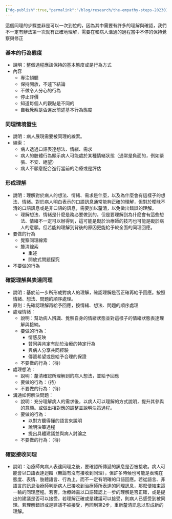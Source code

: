 ```yaml
---
{"dg-publish":true,"permalink":"/blog/research/the-empathy-steps-20230116/","title":"The empathy steps 20230116","tags":["blog","empathy/course"]}
---
```



<style> .container {font-family: sans-serif; text-align: center;} .button-wrapper button {z-index: 1;height: 40px; width: 100px; margin: 10px;padding: 5px;} .excalidraw .App-menu_top .buttonList { display: flex;} .excalidraw-wrapper { height: 800px; margin: 50px; position: relative;} :root[dir="ltr"] .excalidraw .layer-ui__wrapper .zen-mode-transition.App-menu_bottom--transition-left {transform: none;} </style><script src="https://cdn.jsdelivr.net/npm/react@17/umd/react.production.min.js"></script><script src="https://cdn.jsdelivr.net/npm/react-dom@17/umd/react-dom.production.min.js"></script><script type="text/javascript" src="https://cdn.jsdelivr.net/npm/@excalidraw/excalidraw@0/dist/excalidraw.production.min.js"></script><div id="empathy_steps_20230116-Rexcalidraw.md1"></div><script>(function(){const InitialData={"type":"excalidraw","version":2,"source":"https://excalidraw.com","elements":[{"id":"WqTtg4KEAP7eDouJoUbba","type":"rectangle","x":-1003.802322515925,"y":-320.44467921327544,"width":1834.5334130700085,"height":742.0105748688288,"angle":0,"strokeColor":"#343a40","backgroundColor":"transparent","fillStyle":"cross-hatch","strokeWidth":2,"strokeStyle":"solid","roughness":2,"opacity":100,"groupIds":[],"roundness":{"type":3},"seed":7052840,"version":252,"versionNonce":1145223256,"isDeleted":false,"boundElements":null,"updated":1673880569730,"link":null,"locked":false},{"type":"rectangle","version":157,"versionNonce":2113544488,"isDeleted":false,"id":"ECy7qeSZ4qe3KcK81Rc27","fillStyle":"cross-hatch","strokeWidth":1,"strokeStyle":"solid","roughness":1,"opacity":60,"angle":0,"x":-549.6477078278535,"y":-215.34887524954513,"strokeColor":"#343a40","backgroundColor":"#fab005","width":214.7229601759591,"height":302.9758133292314,"seed":1660482136,"groupIds":["bJsyciy0YX1YSu2mYr5Qs"],"roundness":{"type":3},"boundElements":[],"updated":1673880363059,"link":null,"locked":false},{"type":"text","version":273,"versionNonce":252831064,"isDeleted":false,"id":"yMkEqekQ","fillStyle":"hachure","strokeWidth":1,"strokeStyle":"solid","roughness":1,"opacity":100,"angle":0,"x":-498.786227739874,"y":-173.7667182415015,"strokeColor":"#000000","backgroundColor":"transparent","width":113,"height":38,"seed":27966504,"groupIds":["bJsyciy0YX1YSu2mYr5Qs"],"roundness":null,"boundElements":[],"updated":1673880363059,"link":null,"locked":false,"fontSize":28,"fontFamily":4,"text":"形成理解","rawText":"形成理解","baseline":28,"textAlign":"left","verticalAlign":"top","containerId":null,"originalText":"形成理解"},{"type":"text","version":256,"versionNonce":258718760,"isDeleted":false,"id":"N99Altrr","fillStyle":"hachure","strokeWidth":1,"strokeStyle":"solid","roughness":1,"opacity":100,"angle":0,"x":-474.786227739874,"y":-107.35044775892436,"strokeColor":"#1864ab","backgroundColor":"transparent","width":65,"height":23,"seed":880267816,"groupIds":["bJsyciy0YX1YSu2mYr5Qs"],"roundness":null,"boundElements":[],"updated":1673880363059,"link":null,"locked":false,"fontSize":16,"fontFamily":1,"text":"覺察線索","rawText":"覺察線索","baseline":17,"textAlign":"left","verticalAlign":"top","containerId":null,"originalText":"覺察線索"},{"type":"text","version":314,"versionNonce":995850840,"isDeleted":false,"id":"UyWjwv9G","fillStyle":"hachure","strokeWidth":1,"strokeStyle":"solid","roughness":1,"opacity":100,"angle":0,"x":-474.786227739874,"y":-62.300460670747725,"strokeColor":"#1864ab","backgroundColor":"transparent","width":65,"height":23,"seed":1296286808,"groupIds":["bJsyciy0YX1YSu2mYr5Qs"],"roundness":null,"boundElements":[],"updated":1673880363059,"link":null,"locked":false,"fontSize":16,"fontFamily":1,"text":"釐清線索","rawText":"釐清線索","baseline":17,"textAlign":"left","verticalAlign":"top","containerId":null,"originalText":"釐清線索"},{"type":"text","version":368,"versionNonce":1441920808,"isDeleted":false,"id":"XBzZ6Qaf","fillStyle":"hachure","strokeWidth":1,"strokeStyle":"solid","roughness":1,"opacity":100,"angle":0,"x":-474.786227739874,"y":-17.25047358257109,"strokeColor":"#1864ab","backgroundColor":"transparent","width":65,"height":23,"seed":1829457192,"groupIds":["bJsyciy0YX1YSu2mYr5Qs"],"roundness":null,"boundElements":[],"updated":1673880363059,"link":null,"locked":false,"fontSize":16,"fontFamily":1,"text":"形成理解","rawText":"形成理解","baseline":17,"textAlign":"left","verticalAlign":"top","containerId":null,"originalText":"形成理解"},{"type":"rectangle","version":101,"versionNonce":69964376,"isDeleted":false,"id":"D-jC2LMlxUPGj5XNg_XlM","fillStyle":"cross-hatch","strokeWidth":1,"strokeStyle":"solid","roughness":1,"opacity":60,"angle":0,"x":25.110872326448487,"y":-216.21700078917047,"strokeColor":"#343a40","backgroundColor":"#fab005","width":214.7229601759591,"height":302.9758133292314,"seed":1480881496,"groupIds":["HB0--OuqQXn5cqR67du0_"],"roundness":{"type":3},"boundElements":[],"updated":1673880394404,"link":null,"locked":false},{"type":"text","version":226,"versionNonce":1406099240,"isDeleted":false,"id":"xoNe0JOH","fillStyle":"hachure","strokeWidth":1,"strokeStyle":"solid","roughness":1,"opacity":100,"angle":0,"x":47.97235241442803,"y":-135.88487651239734,"strokeColor":"#000000","backgroundColor":"transparent","width":169,"height":38,"seed":676394792,"groupIds":["HB0--OuqQXn5cqR67du0_"],"roundness":null,"boundElements":[],"updated":1673880394404,"link":null,"locked":false,"fontSize":28,"fontFamily":4,"text":"確認接收同理","rawText":"確認接收同理","baseline":28,"textAlign":"left","verticalAlign":"top","containerId":null,"originalText":"確認接收同理"},{"type":"text","version":415,"versionNonce":448235352,"isDeleted":false,"id":"VFwpYPfB","fillStyle":"hachure","strokeWidth":1,"strokeStyle":"solid","roughness":1,"opacity":100,"angle":0,"x":43.97235241442803,"y":-26.67675027327823,"strokeColor":"#1864ab","backgroundColor":"transparent","width":177,"height":23,"seed":1211141720,"groupIds":["HB0--OuqQXn5cqR67du0_"],"roundness":null,"boundElements":[],"updated":1673880394404,"link":null,"locked":false,"fontSize":16,"fontFamily":1,"text":"確認病人接收到同理訊息","rawText":"確認病人接收到同理訊息","baseline":17,"textAlign":"left","verticalAlign":"top","containerId":null,"originalText":"確認病人接收到同理訊息"},{"type":"line","version":644,"versionNonce":2094056744,"isDeleted":false,"id":"OThDOyjkNBUL8fmBssnhA","fillStyle":"hachure","strokeWidth":1,"strokeStyle":"dashed","roughness":1,"opacity":60,"angle":0,"x":103.9476369466438,"y":93.43077501137215,"strokeColor":"#343a40","backgroundColor":"#868e96","width":643.8832830656509,"height":91.88413208083557,"seed":2074616616,"groupIds":[],"roundness":{"type":2},"boundElements":[],"updated":1673880463897,"link":null,"locked":false,"startBinding":null,"endBinding":null,"lastCommittedPoint":null,"startArrowhead":null,"endArrowhead":null,"points":[[0,0],[-12.834898273601084,47.04590510726746],[-445.493190110545,49.722141963990794],[-449.95358487175054,32.77264187140952],[-416.054584686588,29.204326062445034],[-497.23376934053,-4.694674122717629],[-577.520875042231,22.959773396757214],[-517.7515852420759,38.12511558485619],[-513.2911904808702,87.18945795811794],[54.07102314448298,79.16074738794782],[66.36240802341993,0.3006587323450276],[0,0]]},{"type":"text","version":504,"versionNonce":249549864,"isDeleted":false,"id":"gveHCRJ8","fillStyle":"hachure","strokeWidth":1,"strokeStyle":"solid","roughness":1,"opacity":100,"angle":0,"x":-257.9030259515351,"y":153.06281182914995,"strokeColor":"#1864ab","backgroundColor":"transparent","width":305,"height":23,"seed":213713752,"groupIds":[],"roundness":null,"boundElements":[],"updated":1673880456366,"link":null,"locked":false,"fontSize":16,"fontFamily":1,"text":"病人未接收到同理訊息、或是給予新的線索","rawText":"病人未接收到同理訊息、或是給予新的線索","baseline":17,"textAlign":"left","verticalAlign":"top","containerId":null,"originalText":"病人未接收到同理訊息、或是給予新的線索"},{"type":"line","version":596,"versionNonce":1282044504,"isDeleted":false,"id":"aG-2AFgpVyJEUgpEM5VuS","fillStyle":"cross-hatch","strokeWidth":1,"strokeStyle":"dashed","roughness":1,"opacity":60,"angle":0,"x":257.97816523332426,"y":-87.35810114880326,"strokeColor":"#343a40","backgroundColor":"#ced4da","width":218.37723372549794,"height":115.25475543478258,"seed":495417640,"groupIds":[],"roundness":null,"boundElements":[],"updated":1673880472391,"link":null,"locked":false,"startBinding":null,"endBinding":null,"lastCommittedPoint":null,"startArrowhead":null,"endArrowhead":null,"points":[[0,0],[-1.385922152592176,54.94565217391303],[169.61797253884413,48.63111413043469],[171.17188525538697,86.49796195652173],[216.99131157290577,28.675271739130352],[171.08264026828823,-28.756793478260846],[170.04844835896756,-2.2724184782608603],[0,0]]},{"type":"text","version":312,"versionNonce":870879016,"isDeleted":false,"id":"UdqWq2so","fillStyle":"cross-hatch","strokeWidth":1,"strokeStyle":"solid","roughness":1,"opacity":100,"angle":0,"x":264.6809826960423,"y":-85.2749818574917,"strokeColor":"#1864ab","backgroundColor":"#82c91e","width":160,"height":46,"seed":2074479960,"groupIds":[],"roundness":null,"boundElements":[],"updated":1673880479299,"link":null,"locked":false,"fontSize":16,"fontFamily":1,"text":"病人接收到同理訊息且\n贊同或是接受","rawText":"病人接收到同理訊息且\n贊同或是接受","baseline":40,"textAlign":"left","verticalAlign":"top","containerId":null,"originalText":"病人接收到同理訊息且\n贊同或是接受"},{"type":"rectangle","version":211,"versionNonce":1380878424,"isDeleted":false,"id":"EVQBnvlF5BbfCf6gNbMFV","fillStyle":"cross-hatch","strokeWidth":1,"strokeStyle":"solid","roughness":1,"opacity":60,"angle":0,"x":-260.72303249414836,"y":-215.2304944941418,"strokeColor":"#343a40","backgroundColor":"#fab005","width":214.7229601759591,"height":302.9758133292314,"seed":1577488680,"groupIds":["N5iC_CHUOsY1XmFq7Uss4"],"roundness":{"type":3},"boundElements":[],"updated":1673880382929,"link":null,"locked":false},{"type":"text","version":237,"versionNonce":637454632,"isDeleted":false,"id":"lo9Cze1P","fillStyle":"hachure","strokeWidth":1,"strokeStyle":"solid","roughness":1,"opacity":100,"angle":0,"x":-223.3615524061688,"y":-185.41860912421208,"strokeColor":"#000000","backgroundColor":"transparent","width":140,"height":76,"seed":1351383640,"groupIds":["N5iC_CHUOsY1XmFq7Uss4"],"roundness":null,"boundElements":[],"updated":1673880382929,"link":null,"locked":false,"fontSize":28,"fontFamily":4,"text":"確認理解與\n表達同理","rawText":"確認理解與\n表達同理","baseline":66,"textAlign":"center","verticalAlign":"top","containerId":null,"originalText":"確認理解與\n表達同理"},{"type":"text","version":505,"versionNonce":1426832728,"isDeleted":false,"id":"JGHe6TGK","fillStyle":"hachure","strokeWidth":1,"strokeStyle":"solid","roughness":1,"opacity":100,"angle":0,"x":-185.8615524061688,"y":-90.33386038076537,"strokeColor":"#1864ab","backgroundColor":"transparent","width":65,"height":23,"seed":905541976,"groupIds":["N5iC_CHUOsY1XmFq7Uss4"],"roundness":null,"boundElements":[],"updated":1673880382929,"link":null,"locked":false,"fontSize":16,"fontFamily":1,"text":"確認理解","rawText":"確認理解","baseline":17,"textAlign":"left","verticalAlign":"top","containerId":null,"originalText":"確認理解"},{"type":"text","version":581,"versionNonce":547054632,"isDeleted":false,"id":"zXkBubF6","fillStyle":"hachure","strokeWidth":1,"strokeStyle":"solid","roughness":1,"opacity":100,"angle":0,"x":-185.8615524061688,"y":-48.202636204412045,"strokeColor":"#1864ab","backgroundColor":"transparent","width":65,"height":23,"seed":1534552104,"groupIds":["N5iC_CHUOsY1XmFq7Uss4"],"roundness":null,"boundElements":[],"updated":1673880382929,"link":null,"locked":false,"fontSize":16,"fontFamily":1,"text":"給予回應","rawText":"給予回應","baseline":17,"textAlign":"left","verticalAlign":"top","containerId":null,"originalText":"給予回應"},{"type":"text","version":856,"versionNonce":1415205464,"isDeleted":false,"id":"ONE8MLDv","fillStyle":"hachure","strokeWidth":1,"strokeStyle":"solid","roughness":1,"opacity":100,"angle":0,"x":-233.3615524061688,"y":-3.3675725346516856,"strokeColor":"#1864ab","backgroundColor":"transparent","width":160,"height":46,"seed":384014632,"groupIds":["N5iC_CHUOsY1XmFq7Uss4"],"roundness":null,"boundElements":[],"updated":1673880382929,"link":null,"locked":false,"fontSize":16,"fontFamily":1,"text":"按照情緒、想法、問題\n的處理順序","rawText":"按照情緒、想法、問題\n的處理順序","baseline":40,"textAlign":"left","verticalAlign":"top","containerId":null,"originalText":"按照情緒、想法、問題\n的處理順序"},{"type":"rectangle","version":121,"versionNonce":1682889768,"isDeleted":false,"id":"ql9lZkL4U1X0cQP2DY5Z-","fillStyle":"cross-hatch","strokeWidth":1,"strokeStyle":"solid","roughness":1,"opacity":60,"angle":0,"x":-916.5293989490478,"y":-125.70175986596541,"strokeColor":"#343a40","backgroundColor":"#82c91e","width":256.5574037938118,"height":134.82252698726336,"seed":1370685736,"groupIds":["45NtMA-GhJZHSuc8Lxddn"],"roundness":{"type":3},"boundElements":[],"updated":1673880409097,"link":null,"locked":false},{"type":"text","version":426,"versionNonce":1908038232,"isDeleted":false,"id":"buZV8sqM","fillStyle":"hachure","strokeWidth":1,"strokeStyle":"solid","roughness":1,"opacity":100,"angle":0,"x":-872.750697052142,"y":-108.86127447380295,"strokeColor":"#000000","backgroundColor":"transparent","width":169,"height":38,"seed":912450904,"groupIds":["45NtMA-GhJZHSuc8Lxddn"],"roundness":null,"boundElements":[],"updated":1673880409097,"link":null,"locked":false,"fontSize":28,"fontFamily":4,"text":"同理情境發生","rawText":"同理情境發生","baseline":28,"textAlign":"left","verticalAlign":"top","containerId":null,"originalText":"同理情境發生"},{"type":"text","version":336,"versionNonce":1634801448,"isDeleted":false,"id":"AbWKvyBk","fillStyle":"hachure","strokeWidth":1,"strokeStyle":"solid","roughness":1,"opacity":100,"angle":0,"x":-892.750697052142,"y":-36.5276004810695,"strokeColor":"#1864ab","backgroundColor":"transparent","width":209,"height":23,"seed":2059104088,"groupIds":["45NtMA-GhJZHSuc8Lxddn"],"roundness":null,"boundElements":[],"updated":1673880409097,"link":null,"locked":false,"fontSize":16,"fontFamily":1,"text":"病人展現需要被同理的線索。","rawText":"病人展現需要被同理的線索。","baseline":17,"textAlign":"left","verticalAlign":"top","containerId":null,"originalText":"病人展現需要被同理的線索。"},{"type":"rectangle","version":138,"versionNonce":1581356840,"isDeleted":false,"id":"QimEZP8dOZv373leB1WqB","fillStyle":"cross-hatch","strokeWidth":1,"strokeStyle":"solid","roughness":1,"opacity":60,"angle":0,"x":472.74110950541467,"y":-124.29434421839113,"strokeColor":"#343a40","backgroundColor":"#82c91e","width":256.5574037938118,"height":134.82252698726336,"seed":1464003416,"groupIds":["IY_uJLv6TIpvGEHdCZLDq"],"roundness":{"type":3},"boundElements":[],"updated":1673880482365,"link":null,"locked":false},{"type":"text","version":425,"versionNonce":1369755480,"isDeleted":false,"id":"mOWttqem","fillStyle":"hachure","strokeWidth":1,"strokeStyle":"solid","roughness":1,"opacity":100,"angle":0,"x":516.5198114023206,"y":-98.9190098803142,"strokeColor":"#000000","backgroundColor":"transparent","width":169,"height":38,"seed":1812561448,"groupIds":["IY_uJLv6TIpvGEHdCZLDq"],"roundness":null,"boundElements":[],"updated":1673880482365,"link":null,"locked":false,"fontSize":28,"fontFamily":4,"text":"完成同理步驟","rawText":"完成同理步驟","baseline":28,"textAlign":"left","verticalAlign":"top","containerId":null,"originalText":"完成同理步驟"},{"type":"text","version":527,"versionNonce":592736808,"isDeleted":false,"id":"BlX0pXVV","fillStyle":"hachure","strokeWidth":1,"strokeStyle":"solid","roughness":1,"opacity":100,"angle":0,"x":520.5198114023206,"y":-29.877128833450342,"strokeColor":"#1864ab","backgroundColor":"transparent","width":161,"height":23,"seed":1374869592,"groupIds":["IY_uJLv6TIpvGEHdCZLDq"],"roundness":null,"boundElements":[],"updated":1673880482365,"link":null,"locked":false,"fontSize":16,"fontFamily":1,"text":"完成這一輪的同理歷程","rawText":"完成這一輪的同理歷程","baseline":17,"textAlign":"left","verticalAlign":"top","containerId":null,"originalText":"完成這一輪的同理歷程"},{"id":"Dh9vboxgUMSTzo-Gb1T85","type":"line","x":-589.8577044132257,"y":-69.97730761410776,"width":98.28891052803169,"height":69.20670495058397,"angle":0,"strokeColor":"#343a40","backgroundColor":"#ced4da","fillStyle":"cross-hatch","strokeWidth":1,"strokeStyle":"dashed","roughness":1,"opacity":60,"groupIds":[],"roundness":{"type":2},"seed":345240104,"version":263,"versionNonce":501947944,"isDeleted":false,"boundElements":null,"updated":1673880438551,"link":null,"locked":false,"points":[[0,0],[-57.61196762967916,-6.2873334536499215],[-49.77253093851732,37.71742401326611],[4.774690467939308,21.900439749638394],[2.104546762728205,43.9981807582825],[40.676942898352536,10.522733813640059],[-1.7428277878839253,-25.208524192301468],[0,0]],"lastCommittedPoint":[2.328154856267929,-5.517858543527495],"startBinding":null,"endBinding":null,"startArrowhead":null,"endArrowhead":null},{"type":"line","version":278,"versionNonce":435904600,"isDeleted":false,"id":"0LHIeIZl6m_BTBmY0zs_B","fillStyle":"cross-hatch","strokeWidth":1,"strokeStyle":"dashed","roughness":1,"opacity":60,"angle":0,"x":-291.6612015506811,"y":-70.25475796178064,"strokeColor":"#343a40","backgroundColor":"#ced4da","width":98.28891052803169,"height":69.20670495058397,"seed":1618688088,"groupIds":[],"roundness":{"type":2},"boundElements":null,"updated":1673880442221,"link":null,"locked":false,"startBinding":null,"endBinding":null,"lastCommittedPoint":null,"startArrowhead":null,"endArrowhead":null,"points":[[0,0],[-57.61196762967916,-6.2873334536499215],[-49.77253093851732,37.71742401326611],[4.774690467939308,21.900439749638394],[2.104546762728205,43.9981807582825],[40.676942898352536,10.522733813640059],[-1.7428277878839253,-25.208524192301468],[0,0]]},{"type":"line","version":276,"versionNonce":1221971496,"isDeleted":false,"id":"NPuoFFNIa36HLV5S9NLRp","fillStyle":"cross-hatch","strokeWidth":1,"strokeStyle":"dashed","roughness":1,"opacity":60,"angle":0,"x":-2.943692538931927,"y":-74.91106767431624,"strokeColor":"#343a40","backgroundColor":"#ced4da","width":98.28891052803169,"height":69.20670495058397,"seed":506163496,"groupIds":[],"roundness":{"type":2},"boundElements":null,"updated":1673880444797,"link":null,"locked":false,"startBinding":null,"endBinding":null,"lastCommittedPoint":null,"startArrowhead":null,"endArrowhead":null,"points":[[0,0],[-57.61196762967916,-6.2873334536499215],[-49.77253093851732,37.71742401326611],[4.774690467939308,21.900439749638394],[2.104546762728205,43.9981807582825],[40.676942898352536,10.522733813640059],[-1.7428277878839253,-25.208524192301468],[0,0]]},{"type":"text","version":1585,"versionNonce":1228039720,"isDeleted":false,"id":"0c5IPUno","fillStyle":"solid","strokeWidth":2,"strokeStyle":"solid","roughness":2,"opacity":100,"angle":0,"x":-880.7786673780349,"y":283.7752783947475,"strokeColor":"#c92a2a","backgroundColor":"#ffffff","width":197,"height":40,"seed":422606680,"groupIds":["-xXXw022NmOUhJaxFfD7l"],"roundness":null,"boundElements":null,"updated":1673880602027,"link":null,"locked":false,"fontSize":28,"fontFamily":1,"text":"基本表現與態度","rawText":"基本表現與態度","baseline":30,"textAlign":"left","verticalAlign":"top","containerId":null,"originalText":"基本表現與態度"},{"type":"text","version":2203,"versionNonce":144854616,"isDeleted":false,"id":"6n4f3YJW","fillStyle":"solid","strokeWidth":2,"strokeStyle":"solid","roughness":2,"opacity":100,"angle":0,"x":-878.2126085344423,"y":325.4411149560459,"strokeColor":"#495057","backgroundColor":"#ffffff","width":1121,"height":28,"seed":699877928,"groupIds":["-xXXw022NmOUhJaxFfD7l"],"roundness":null,"boundElements":null,"updated":1673880625985,"link":null,"locked":false,"fontSize":20,"fontFamily":1,"text":"專注傾聽、不做令人分心的行為、保持開放態度、停止評價、知道每個人的觀點是不同的、自我覺察是否違反前述基本行為態度","rawText":"專注傾聽、不做令人分心的行為、保持開放態度、停止評價、知道每個人的觀點是不同的、自我覺察是否違反前述基本行為態度","baseline":21,"textAlign":"left","verticalAlign":"top","containerId":null,"originalText":"專注傾聽、不做令人分心的行為、保持開放態度、停止評價、知道每個人的觀點是不同的、自我覺察是否違反前述基本行為態度"}],"appState":{"theme":"light","viewBackgroundColor":"#ffffff","currentItemStrokeColor":"#343a40","currentItemBackgroundColor":"transparent","currentItemFillStyle":"cross-hatch","currentItemStrokeWidth":2,"currentItemStrokeStyle":"solid","currentItemRoughness":2,"currentItemOpacity":100,"currentItemFontFamily":1,"currentItemFontSize":16,"currentItemTextAlign":"center","currentItemStartArrowhead":null,"currentItemEndArrowhead":"arrow","scrollX":1723.5979106835116,"scrollY":1087.5991896882397,"zoom":{"value":0.5499999999999999},"currentItemRoundness":"round","gridSize":null,"colorPalette":{}},"files":{}};InitialData.scrollToContent=true;App=()=>{const e=React.useRef(null),t=React.useRef(null),[n,i]=React.useState({width:void 0,height:void 0});return React.useEffect(()=>{i({width:t.current.getBoundingClientRect().width,height:t.current.getBoundingClientRect().height});const e=()=>{i({width:t.current.getBoundingClientRect().width,height:t.current.getBoundingClientRect().height})};return window.addEventListener("resize",e),()=>window.removeEventListener("resize",e)},[t]),React.createElement(React.Fragment,null,React.createElement("div",{className:"excalidraw-wrapper",ref:t},React.createElement(ExcalidrawLib.Excalidraw,{ref:e,width:n.width,height:n.height,initialData:InitialData,viewModeEnabled:!0,zenModeEnabled:!0,gridModeEnabled:!1})))},excalidrawWrapper=document.getElementById("empathy_steps_20230116-Rexcalidraw.md1");ReactDOM.render(React.createElement(App),excalidrawWrapper);})();</script>

這個同理的步驟並非是可以一次到位的，因為其中需要有許多的理解與確認，我們不一定有辦法第一次就有正確地理解，需要在和病人溝通的過程當中不停的保持覺察與修正

### 基本的行為態度
- 說明：整個過程應該保持的基本態度或是行為方式
- 內容
    - 專注傾聽
    - 保持開放，不遽下結論
    - 不做令人分心的行為
    - 停止評價
    - 知道每個人的觀點是不同的
    - 自我覺察是否違反前述基本行為態度
### 同理情境發生
- 說明：病人展現需要被同理的線索。
- 線索：
    - 病人透過口語表達想法、情緒、需求
    - 病人的肢體行為顯示病人可能處於某種情緒狀態（通常是負面的，例如緊張、不安、絕望）
    - 病人不願意配合進行當前的治療或是評估
### 形成理解
- 說明：理解對於病人的想法、情緒、需求是什麼，以及為什麼會有這樣子的想法、情緒。對於病人明白表示的口語訊息通常能夠正確的理解，但對於曖昧不清的口語訊息或是非口語的訊息，需要加以釐清，以免做出錯誤的理解。
    - 理解想法、情緒是什麼是務必要做到的。但是要理解到為什麼會有這些想法、情緒不一定可以辦得到，這可能是礙於治療師的技巧也可能是礙於病人的意願。但若能夠理解到背後的原因更能給予較全面的同理回應。
- 要做的行為
    - 覺察同理線索
    - 釐清線索
        - 重述
        - 開放式問題探究
- 不要做的行為
### 確認理解與表達同理
- 說明：基於前一步所形成對病人的理解，確認理解是否正確再給予回應。按照情緒、想法、問題的順序處理。
- 原則：先確認理解再給予回應，按情緒、想法、問題的順序處理
- 處理情緒：
    - 說明：幫助病人辨識、覺察自身的情緒狀態並對這樣子的情緒狀態表達理解與接納。
    - 要做的行為：
        - 情感反映
        - 贊同與肯定有助於治療的特定行為
        - 與病人分享共同經驗
        - 傳遞希望或是給予合理的保證
    - 不要做的行為：（待）
- 處理想法：
    - 說明：釐清確認所理解到的病人想法，並給予回應
    - 要做的行為：（待）
    - 不要做的行為：（待）
- 溝通如何解決問題：
    - 說明：充分理解病人的需求後，以病人可以理解的方式說明，提升其參與的意願。或做出相對應的調整並說明決策過程。
    - 要做的行為：
        - 以對方聽得懂的語言來說明
        - 說明決策過程
        - 提出具體建議並與病人討論之
    - 不要做的行為：（待）
### 確認接收同理
- 說明：治療師向病人表達同理之後，要確認所傳遞的訊息是否被接收。病人可能會以口語表達迴饋（無論有沒有接收到同理），但許多時候也可能是表現在態度、表情、肢體語言、行為上，而不一定有明確的口語回應。若從語言、非語言的訊息治療師判斷病人已接收到治療師所表達的同理訊息，那麼便結束這一輪的同理歷程。若否，治療師需以口語確認上一步的理解是否正確，或是提出的建議是否可以接受。若理解正確或是建議可以接受，則病人已感受到被同理。若理解錯誤或是建議不被接受，再回到第2步，重新釐清訊息以形成新的理解。

